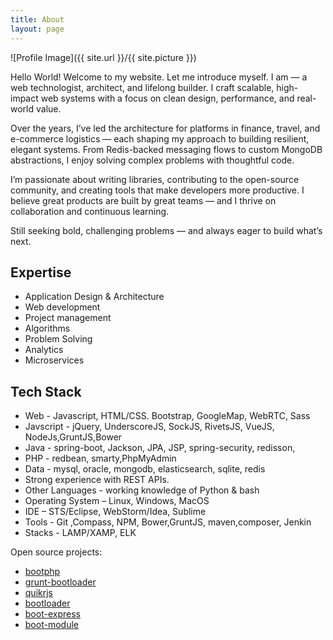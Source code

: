 ```yaml
---
title: About
layout: page
---
```

![Profile Image]({{ site.url }}/{{ site.picture }})

Hello World! Welcome to my website. Let me introduce myself. I am — a web technologist, architect, and lifelong builder. I craft scalable, high-impact web systems with a focus on clean design, performance, and real-world value.

Over the years, I’ve led the architecture for platforms in finance, travel, and e-commerce logistics — each shaping my approach to building resilient, elegant systems. From Redis-backed messaging flows to custom MongoDB abstractions, I enjoy solving complex problems with thoughtful code.

I’m passionate about writing libraries, contributing to the open-source community, and creating tools that make developers more productive. I believe great products are built by great teams — and I thrive on collaboration and continuous learning.

Still seeking bold, challenging problems — and always eager to build what’s next.


<!--## Education 

I graduated from the [University of Toronto][] with a bachelor in [Engineering Science][]. I continued my path in biomedical engineering with a S.M. in mechanical engineering at [MIT][] and a Ph.D from the [Harvard/MIT Health Science & Technology Institute][] working on the [interface between the human immune system and the microbiome][almlab].
You can find a list of my research publications on [Google scholar][]. I have trained as a physician at [Imperial College London medical school][].-->


## Expertise

* Application Design & Architecture
* Web development
* Project management
* Algorithms
* Problem Solving
* Analytics
* Microservices


<!--
![]({{ site.url }}/assets/images/workshape.png)
-->

## Tech Stack
* Web - Javascript, HTML/CSS. Bootstrap, GoogleMap, WebRTC, Sass
* Javscript - jQuery, UnderscoreJS, SockJS, RivetsJS, VueJS, NodeJs,GruntJS,Bower
* Java - spring-boot, Jackson, JPA, JSP, spring-security, redisson, 
* PHP - redbean, smarty,PhpMyAdmin
* Data - mysql, oracle, mongodb, elasticsearch, sqlite, redis
* Strong experience with REST APIs. 
* Other Languages - working knowledge of Python & bash
* Operating System – Linux, Windows, MacOS
* IDE – STS/Eclipse, WebStorm/Idea, Sublime
* Tools - Git ,Compass, NPM, Bower,GruntJS, maven,composer, Jenkin
* Stacks - LAMP/XAMP, ELK


Open source projects: 
- [bootphp][]
- [grunt-bootloader][]
- [quikrjs][]
- [bootloader][]
- [boot-express][]
- [boot-module][]


[bootphp]: https://github.com/bootphp
[grunt-bootloader]: https://www.npmjs.com/package/grunt-bootloader
[quikrjs]: hhttps://github.com/lnt/quikr.js
[bootloader]: https://github.com/bootloader
[boot-express]: https://github.com/bootloader/boot-express
[boot-module]: https://github.com/webmodule/bootloader

